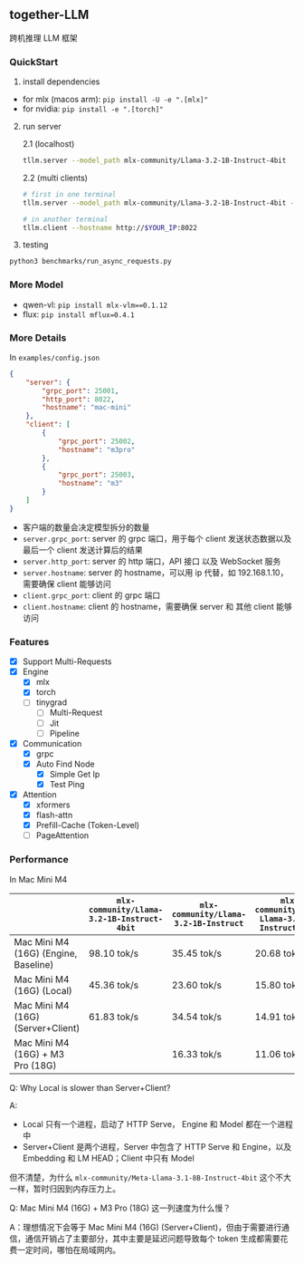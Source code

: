 ## together-LLM

跨机推理 LLM 框架

### QuickStart

1. install dependencies

- for mlx (macos arm):  `pip install -U -e ".[mlx]"`
- for nvidia: `pip install -e ".[torch]"`

2. run server

   2.1 (localhost)

   ```bash
   tllm.server --model_path mlx-community/Llama-3.2-1B-Instruct-4bit
   ```

   2.2 (multi clients)

   ```bash
   # first in one terminal
   tllm.server --model_path mlx-community/Llama-3.2-1B-Instruct-4bit --hostname $YOUR_IP

   # in another terminal
   tllm.client --hostname http://$YOUR_IP:8022
   ```

3. testing

```bash
python3 benchmarks/run_async_requests.py
```

### More Model

- qwen-vl: `pip install mlx-vlm==0.1.12`
- flux: `pip install mflux=0.4.1`

### More Details

In `examples/config.json`

```json
{
    "server": {
        "grpc_port": 25001,
        "http_port": 8022,
        "hostname": "mac-mini"
    },
    "client": [
        {
            "grpc_port": 25002,
            "hostname": "m3pro"
        },
        {
            "grpc_port": 25003,
            "hostname": "m3"
        }
    ]
}
```

- 客户端的数量会决定模型拆分的数量
- `server.grpc_port`: server 的 grpc 端口，用于每个 client 发送状态数据以及最后一个 client 发送计算后的结果
- `server.http_port`: server 的 http 端口，API 接口 以及 WebSocket 服务
- `server.hostname`: server 的 hostname，可以用 ip 代替，如 192.168.1.10，需要确保 client 能够访问
- `client.grpc_port`: client 的 grpc 端口
- `client.hostname`: client 的 hostname，需要确保 server 和 其他 client 能够访问

### Features

- [X] Support Multi-Requests
- [X] Engine
  - [X] mlx
  - [X] torch
  - [ ] tinygrad
    - [ ] Multi-Request
    - [ ] Jit
    - [ ] Pipeline
- [X] Communication
  - [X] grpc
  - [X] Auto Find Node
    - [X] Simple Get Ip
    - [X] Test Ping
- [X] Attention
  - [X] xformers
  - [X] flash-attn
  - [x] Prefill-Cache (Token-Level) 
  - [ ] PageAttention

### Performance

In Mac Mini M4

|                      | `mlx-community/Llama-3.2-1B-Instruct-4bit` | `mlx-community/Llama-3.2-1B-Instruct` | `mlx-community/Meta-Llama-3.1-8B-Instruct-4bit` | `mlx-community/Meta-Llama-3.1-8B-Instruct-bf16` |
| -------------------- | -------------------------------------------- | --------------------------------------- | ------------------------------------------------- | ------------------------------------------------- |
| Mac Mini M4 (16G) (Engine, Baseline)          | 98.10 tok/s                                 | 35.45 tok/s                             | 20.68 tok/s                                       | No Memory |
| Mac Mini M4 (16G) (Local)          | 45.36 tok/s                                 | 23.60 tok/s                             | 15.80 tok/s                                       | No Memory |
| Mac Mini M4 (16G) (Server+Client)           | 61.83 tok/s                                 | 34.54 tok/s                             |  14.91 tok/s                                       | No Memory |
| Mac Mini M4 (16G) + M3 Pro (18G) |                                              | 16.33 tok/s                   | 11.06 tok/s | 5.64 tok/s |

Q: Why Local is slower than Server+Client?

A: 
- Local 只有一个进程，启动了 HTTP Serve， Engine 和 Model 都在一个进程中
- Server+Client 是两个进程，Server 中包含了 HTTP Serve 和 Engine，以及 Embedding 和 LM HEAD；Client 中只有 Model

但不清楚，为什么 `mlx-community/Meta-Llama-3.1-8B-Instruct-4bit` 这个不大一样，暂时归因到内存压力上。

Q: Mac Mini M4 (16G) + M3 Pro (18G) 这一列速度为什么慢？

A：理想情况下会等于 Mac Mini M4 (16G) (Server+Client)，但由于需要进行通信，通信开销占了主要部分，其中主要是延迟问题导致每个 token 生成都需要花费一定时间，哪怕在局域网内。